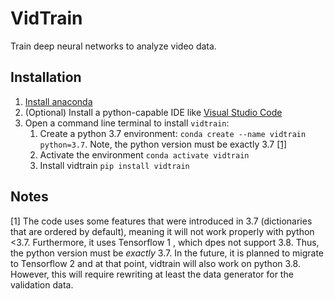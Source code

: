 # VidTrain

Train deep neural networks to analyze video data.

## Installation

1. [Install anaconda](https://docs.conda.io/projects/conda/en/latest/user-guide/install/index.html)
2. (Optional) Install a python-capable IDE like [Visual Studio Code](https://code.visualstudio.com/)
3. Open a command line terminal to install `vidtrain`: 
   1. Create a python 3.7 environment: `conda create --name vidtrain python=3.7`. Note, the python version must be exactly 3.7 [[1]](#Notes)
   2. Activate the environment `conda activate vidtrain`
   3. Install vidtrain `pip install vidtrain`



## Notes
[1]  The code uses some features that were introduced in 3.7 (dictionaries that are ordered by default), meaning it will not work properly with python <3.7. Furthermore, it uses Tensorflow 1 , which dpes not support 3.8. Thus, the python version must be *exactly* 3.7. In the future, it is planned to migrate to Tensorflow 2 and at that point, vidtrain will also work on python 3.8. However, this will require rewriting at least the data generator for the validation data.